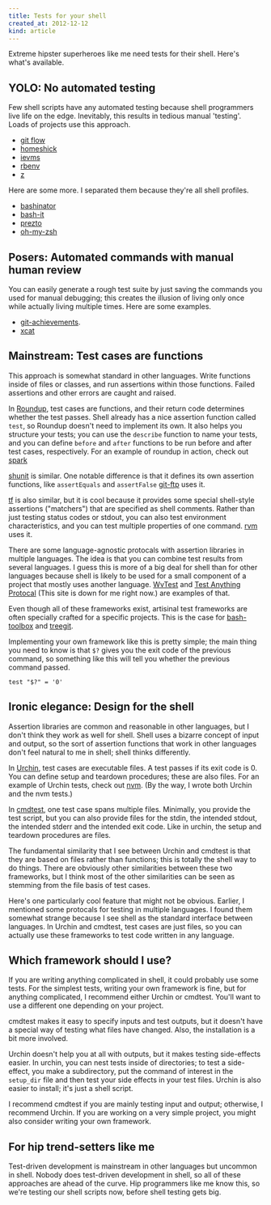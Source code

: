 ```yaml
---
title: Tests for your shell
created_at: 2012-12-12
kind: article
---
```

Extreme hipster superheroes like me need tests for their shell. Here's what's
available.

## YOLO: No automated testing
Few shell scripts have any automated testing because shell programmers live
life on the edge. Inevitably, this results in tedious manual 'testing'. Loads
of projects use this approach.

* [git flow](https://github.com/nvie/gitflow)
* [homeshick](https://github.com/andsens/homeshick)
* [ievms](https://github.com/xdissent/ievms/blob/master/ievms.sh)
* [rbenv](https://github.com/sstephenson/rbenv)
* [z](https://github.com/rupa/z)

Here are some more. I separated them because they're all shell profiles.

* [bashinator](http://www.bashinator.org/)
* [bash-it](https://github.com/revans/bash-it)
* [prezto](https://github.com/sorin-ionescu/prezto)
* [oh-my-zsh](https://github.com/robbyrussell/oh-my-zsh)

## Posers: Automated commands with manual human review
You can easily generate a rough test suite by just saving the commands you used
for manual debugging; this creates the illusion of living only once while
actually living multiple times. Here are some examples.

* [git-achievements](https://github.com/icefox/git-achievements/blob/9a8921e5a6fbf6adf2c20d34165d9269b693e40a/test/testscript).
* [xcat](http://sourceforge.net/apps/mediawiki/xcat/index.php?title=Programming_Tips#Testing_Man_Pages)

## Mainstream: Test cases are functions
This approach is somewhat standard in other languages. Write functions inside
of files or classes, and run assertions within those functions. Failed
assertions and other errors are caught and raised.

In [Roundup](http://bmizerany.github.com/roundup/), test cases are
functions, and their return code determines whether the test passes. Shell
already has a nice assertion function called `test`, so Roundup doesn't need
to implement its own. It also helps you structure your tests; you can use the
`describe` function to name your tests, and you can define `before` and `after`
functions to be run before and after test cases, respectively. For an example
of roundup in action, check out [spark](https://github.com/holman/spark/blob/master/spark-test.sh)

[shunit](https://code.google.com/p/shunit2/) is similar. One notable difference
is that it defines its own assertion functions, like `assertEquals` and
`assertFalse` [git-ftp](https://github.com/resmo/git-ftp/blob/develop/tests/git-ftp-test.sh)
uses it.

[tf](https://github.com/mpapis/tf) is also similar, but it is cool because it
provides some special shell-style assertions ("matchers") that are specified as
shell comments. Rather than just testing status codes or stdout, you can also
test environment characteristics, and you can test multiple properties of one
command. [rvm](https://github.com/wayneeseguin/rvm-test) uses it.

There are some language-agnostic protocals with assertion libraries in multiple
languages. The idea is that you can combine test results from several
languages. I guess this is more of a big deal for shell than for other
languages because shell is likely to be used for a small component of a project
that mostly uses another language.
[WvTest](https://github.com/apenwarr/wvtest/blob/master/sh/t/twvtest.sh) and
[Test Anything Protocal](http://testanything.org/wiki/index.php/Tap-functions)
(This site is down for me right now.) are examples of that.

Even though all of these frameworks exist, artisinal test frameworks are
often specially crafted for a specific projects. This is the case for
[bash-toolbox](https://github.com/codigorama/bash-toolbox/blob/master/lib/asserts.sh)
and [treegit](https://github.com/tlevine/treegit/blob/master/tests).

Implementing your own framework like this is pretty simple; the main thing you
need to know is that `$?` gives you the exit code of the previous command, so
something like this will tell you whether the previous command passed.

    test "$?" = '0'

## Ironic elegance: Design for the shell
Assertion libraries are common and reasonable in other languages, but I don't
think they work as well for shell. Shell uses a bizarre concept of input and
output, so the sort of assertion functions that work in other languages don't
feel natural to me in shell; shell thinks differently.

In [Urchin](http://www.urchin.sh), test cases are executable files. A test
passes if its exit code is 0. You can define setup and teardown procedures;
these are also files. For an example of Urchin tests, check out
[nvm](https://github.com/creationix/nvm/tree/master/test/fast).
(By the way, I wrote both Urchin and the nvm tests.)

In [cmdtest](http://liw.fi/cmdtest/), one test case spans multiple files.
Minimally, you provide the test script, but you can also provide files for the
stdin, the intended stdout, the intended stderr and the intended exit code.
Like in urchin, the setup and teardown procedures are files.

The fundamental similarity that I see between Urchin and cmdtest is that they
are based on files rather than functions; this is totally the shell way to do
things. There are obviously other similarities between these two frameworks,
but I think most of the other similarities can be seen as stemming from the
file basis of test cases.

Here's one particularly cool feature that might not be obvious.
Earlier, I mentioned some protocals for testing in multiple languages. I found
them somewhat strange because I see shell as the standard interface between
languages. In Urchin and cmdtest, test cases are just files, so you can
actually use these frameworks to test code written in any language.

## Which framework should I use?
If you are writing anything complicated in shell, it could probably use some
tests. For the simplest tests, writing your own framework is fine, but for
anything complicated, I recommend either Urchin or cmdtest. You'll want to use
a different one depending on your project.

cmdtest makes it easy to specify inputs and test outputs, but it doesn't have
a special way of testing what files have changed. Also, the installation is a
bit more involved.

Urchin doesn't help you at all with outputs, but it makes testing side-effects
easier. In urchin, you can nest tests inside of directories; to test a
side-effect, you make a subdirectory, put the command of interest in the
`setup_dir` file and then test your side effects in your test files.
Urchin is also easier to install; it's just a shell script.

I recommend cmdtest if you are mainly testing input and output; otherwise, I
recommend Urchin. If you are working on a very simple project, you might also
consider writing your own framework.

## For hip trend-setters like me
Test-driven development is mainstream in other languages
but uncommon in shell. Nobody does test-driven development in shell, so all of
these approaches are ahead of the curve. Hip programmers like me know this, so
we're testing our shell scripts now, before shell testing gets big.
